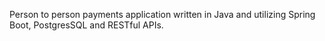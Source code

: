Person to person payments application written in Java and utilizing Spring Boot, PostgresSQL and RESTful APIs.
